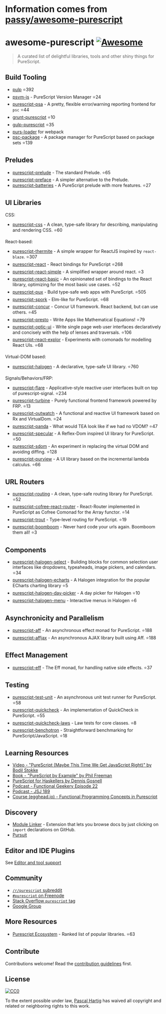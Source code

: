 # Information comes from [passy/awesome-purescript](https://github.com/passy/awesome-purescript)
# awesome-purescript [![Awesome](https://cdn.rawgit.com/sindresorhus/awesome/d7305f38d29fed78fa85652e3a63e154dd8e8829/media/badge.svg)](https://github.com/sindresorhus/awesome)

> A curated list of delightful libraries, tools and other shiny things for PureScript.

## Build Tooling

- [pulp](https://github.com/bodil/pulp) :star:392
- [psvm-js](https://github.com/ThomasCrvsr/psvm-js) - PureScript Version Manager :star:24
- [purescript-psa](https://github.com/natefaubion/purescript-psa) - A pretty, flexible error/warning reporting frontend for `psc` :star:44
- [grunt-purescript](https://github.com/purescript-contrib/grunt-purescript) :star:10
- [gulp-purescript](https://github.com/purescript-contrib/gulp-purescript) :star:35
- [purs-loader](https://github.com/ethul/purs-loader) for webpack
- [psc-package](https://github.com/purescript/psc-package) - A package manager for PureScript based on package sets :star:139

## Preludes

- [purescript-prelude](https://github.com/purescript/purescript-prelude) - The standard Prelude. :star:65
- [purescript-preface](https://github.com/paf31/purescript-preface) - A simpler alternative to the Prelude.
- [purescript-batteries](https://github.com/tfausak/purescript-batteries) - A PureScript prelude with more features. :star:27

## UI Libraries

CSS:

- [purescript-css](https://github.com/slamdata/purescript-css) - A clean, type-safe library for describing, manipulating and rendering CSS. :star:60

React-based:

- [purescript-thermite](https://github.com/paf31/purescript-thermite) - A simple wrapper for ReactJS inspired by `react-blaze`. :star:307
- [purescript-react](https://github.com/purescript-contrib/purescript-react) - React bindings for PureScript :star:268
- [purescript-react-simple](https://github.com/joneshf/purescript-react-simple) - A simplified wrapper around react. :star:3
- [purescript-react-basic](https://github.com/lumihq/purescript-react-basic) - An opinionated set of bindings to the React library, optimizing for the most basic use cases. :star:52
- [purescript-pux](https://github.com/alexmingoia/purescript-pux) - Build type-safe web apps with PureScript. :star:505
- [purescript-spork](https://github.com/natefaubion/purescript-spork) - Elm-like for PureScript. :star:68
- [purescript-concur](https://github.com/ajnsit/purescript-concur) - Concur UI framework. React backend, but can use others. :star:45
- [purescript-presto](https://github.com/juspay/purescript-presto) - Write Apps like Mathematical Equations! :star:79
- [purescript-optic-ui](https://github.com/zrho/purescript-optic-ui) - Write single page web user interfaces declaratively and concisely with the help of lenses and traversals. :star:106
- [purescript-react-explor](https://github.com/paf31/purescript-react-explore) - Experiments with comonads for modelling React UIs. :star:68

Virtual-DOM based:

- [purescript-halogen](https://github.com/slamdata/purescript-halogen) - A declarative, type-safe UI library. :star:760

Signals/Behaviors/FRP:

- [purescript-flare](https://github.com/sharkdp/purescript-flare) - Applicative-style reactive user interfaces built on top of purescript-signal. :star:234
- [purescript-turbine](https://github.com/funkia/purescript-turbine) - Purely functional frontend framework powered by FRP. :star:13
- [purescript-outwatch](https://github.com/OutWatch/purescript-outwatch) - A functional and reactive UI framework based on Rx and VirtualDom. :star:24
- [purescript-panda](https://github.com/i-am-tom/purescript-panda) - What would TEA look like if we had no VDOM? :star:47
- [purescript-specular](https://github.com/restaumatic/purescript-specular) - A Reflex-Dom inspired UI library for PureScript. :star:50
- [purescript-sdom](https://github.com/paf31/purescript-sdom) - An experiment in replacing the virtual DOM and avoiding diffing. :star:128
- [purescript-purview](https://github.com/paf31/purescript-purview) - A UI library based on the incremental lambda calculus. :star:66

## URL Routers

- [purescript-routing](https://github.com/slamdata/purescript-routing) - A clean, type-safe routing library for PureScript. :star:52
- [purescript-cofree-react-router](https://github.com/coot/purescript-cofree-react-router) - React-Router implemented in PureScript as Cofree Comonad for the Array functor. :star:14
- [purescript-trout](https://github.com/owickstrom/purescript-trout) - Type-level routing for PureScript. :star:19
- [purescript-boomboom](https://github.com/paluh/purescript-boomboom) - Never hard code your urls again. Boomboom them all! :star:3

## Components

- [purescript-halogen-select](https://github.com/citizennet/purescript-halogen-select) - Building blocks for common selection user interfaces like dropdowns, typeaheads, image pickers, and calendars. :star:34
- [purescript-halogen-echarts](https://github.com/slamdata/purescript-halogen-echarts) - A Halogen integration for the popular ECharts charting library :star:5
- [purescript-halogen-day-picker](https://github.com/rnons/purescript-halogen-day-picker) - A day picker for Halogen :star:10
- [purescript-halogen-menu](https://github.com/slamdata/purescript-halogen-menu) - Interactive menus in Halogen :star:6

## Asynchronicity and Parallelism

- [purescript-aff](https://github.com/slamdata/purescript-aff) - An asynchronous effect monad for PureScript. :star:188
- [purescript-affjax](https://github.com/slamdata/purescript-aff) - An asynchronous AJAX library built using Aff. :star:188

## Effect Management

- [purescript-eff](https://github.com/purescript/purescript-eff) - The Eff monad, for handling native side effects. :star:37

## Testing

- [purescript-test-unit](https://github.com/bodil/purescript-test-unit) - An asynchronous unit test runner for PureScript. :star:58
- [purescript-quickcheck](https://github.com/purescript/purescript-quickcheck) - An implementation of QuickCheck in PureScript. :star:55
- [purescript-quickcheck-laws](https://github.com/garyb/purescript-quickcheck-laws) - Law tests for core classes. :star:8
- [purescript-benchotron](https://github.com/hdgarrood/purescript-benchotron) - Straightforward benchmarking for PureScript/JavaScript. :star:18

## Learning Resources

- [Video - "PureScript (Maybe This Time We Get JavaScript Right)" by Bodil Stokke](https://www.youtube.com/watch?v=yIlDBPiMb0o)
- [Book - "PureScript by Example" by Phil Freeman](https://leanpub.com/purescript/read)
- [PureScript for Haskellers by Dennis Gosnell](http://www.arow.info/blog/posts/2015-12-17-purescript-intro.html)
- [Podcast - Functional Geekery Episode 22](https://www.functionalgeekery.com/episode-22-lambdaconf-2015-part-1/)
- [Podcast - JSJ 189](https://devchat.tv/js-jabber/189-jsj-purescript-with-john-a-de-goes-and-phil-freeman)
- [Course (egghead.io) - Functional Programming Concepts in Purescript](https://egghead.io/courses/functional-programming-concepts-in-purescript)

## Discovery

- [Module Linker](https://fiatjaf.alhur.es/module-linker/#/purescript) - Extension that lets you browse docs by just clicking on `import` declarations on GitHub.
- [Pursuit](https://pursuit.purescript.org/)

## Editor and IDE Plugins

See [Editor and tool support](https://github.com/purescript/purescript/wiki/Editor-and-tool-support)

## Community

- [`/r/purescript` subreddit](http://www.reddit.com/r/purescript)
- [`#purescript` on Freenode](http://webchat.freenode.net/?channels=purescript)
- [Stack Overflow `purescript` tag](http://stackoverflow.com/questions/tagged/purescript)
- [Google Group](https://groups.google.com/forum/#!forum/purescript)

## More Resources

- [Purescript Ecosystem](https://github.com/xgrommx/purescript-ecosystem) - Ranked list of popular libraries. :star:63

## Contribute

Contributions welcome! Read the [contribution guidelines](contributing.md) first.


## License

[![CC0](http://i.creativecommons.org/p/zero/1.0/88x31.png)](http://creativecommons.org/publicdomain/zero/1.0/)

To the extent possible under law, [Pascal Hartig](https://passy.me/) has waived all copyright and related or neighboring rights to this work.

